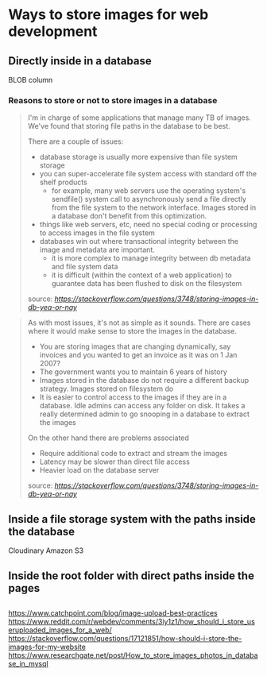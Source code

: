 # Ways to store images for web development


## Directly inside in a database

BLOB column

### Reasons to store or not to store images in a database

> I'm in charge of some applications that manage many TB of images. We've found that storing file paths in the database to be best.
> 
> There are a couple of issues:
> 
> * database storage is usually more expensive than file system storage
> * you can super-accelerate file system access with standard off the shelf products
>     * for example, many web servers use the operating system's sendfile() system call to asynchronously send a file directly from the file system to the network interface. Images stored in a database don't benefit from this optimization.
> * things like web servers, etc, need no special coding or processing to access images in the file system
> * databases win out where transactional integrity between the image and metadata are important.
>     * it is more complex to manage integrity between db metadata and file system data
>     * it is difficult (within the context of a web application) to guarantee data has been flushed to disk on the filesystem
>     
> source: <cite>https://stackoverflow.com/questions/3748/storing-images-in-db-yea-or-nay</cite>



> As with most issues, it's not as simple as it sounds. There are cases where it would make sense to store the images in the database.
> 
> * You are storing images that are changing dynamically, say invoices and you wanted to get an invoice as it was on 1 Jan 2007?
> * The government wants you to maintain 6 years of history
> * Images stored in the database do not require a different backup strategy. Images stored on filesystem do
> * It is easier to control access to the images if they are in a database. Idle admins can access any folder on disk. It takes a really determined admin to go snooping in a database to extract the images
> 
> On the other hand there are problems associated
> * Require additional code to extract and stream the images
> * Latency may be slower than direct file access
> * Heavier load on the database server
> 
> source: <cite>https://stackoverflow.com/questions/3748/storing-images-in-db-yea-or-nay</cite>



## Inside a file storage system with the paths inside the database

Cloudinary
Amazon S3

## Inside the root folder with direct paths inside the pages

##




https://www.catchpoint.com/blog/image-upload-best-practices
https://www.reddit.com/r/webdev/comments/3iy1z1/how_should_i_store_useruploaded_images_for_a_web/
https://stackoverflow.com/questions/17121851/how-should-i-store-the-images-for-my-website
https://www.researchgate.net/post/How_to_store_images_photos_in_database_in_mysql
